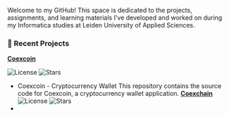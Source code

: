 Welcome to my GitHub! This space is dedicated to the projects, assignments, and learning materials I've developed and worked on during my Informatica studies at Leiden University of Applied Sciences.

### 🚀 Recent Projects
**[Coexcoin](https://github.com/s1145074/coexcoin)**

![License](https://img.shields.io/github/license/s1145074/coexcoin?style=flat-square)
![Stars](https://img.shields.io/github/stars/s1145074/coexcoin?style=flat-square)
  - Coexcoin - Cryptocurrency Wallet This repository contains the source code for Coexcoin, a cryptocurrency wallet application.
**[Coexchain](https://github.com/s1145074/coexchain)**  
  ![License](https://img.shields.io/github/license/s1145074/coexchain?style=flat-square)
  ![Stars](https://img.shields.io/github/stars/s1145074/coexchain?style=flat-square)
  - 
